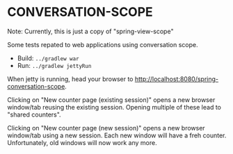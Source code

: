CONVERSATION-SCOPE
==================

Note: Currently, this is just a copy of "spring-view-scope"

Some tests repated to web applications using conversation scope.

* Build: `../gradlew war`
* Run: `../gradlew jettyRun`

When jetty is running, head your browser to <http://localhost:8080/spring-conversation-scope>.

Clicking on "New counter page (existing session)" opens a new
browser window/tab reusing the existing session. Opening multiple
of these lead to "shared counters".

Clicking on "New counter page (new session)" opens a new
browser window/tab using a new session. Each new window will have
a freh counter. Unfortunately, old windows will now work any more.

